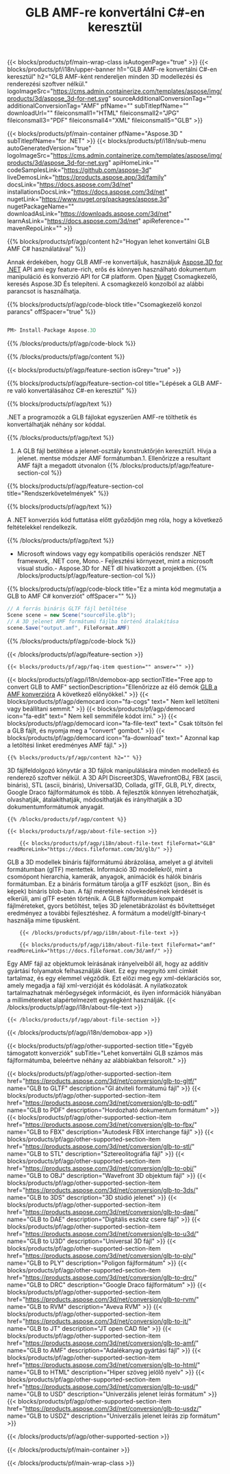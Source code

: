 ﻿---
title: GLB AMF-re konvertálni C#-en keresztül 
weight: 530
url: /hu/net/conversion/glb-to-amf/ 
description: Minta kód a GLB to AMF C# konverzióra. API példa kód a batch GLB fájlokat AMF konverzióra a vb .NET, asp .NET vagy bármely .NET alapú alkalmazásra.
---
{{< blocks/products/pf/main-wrap-class isAutogenPage="true" >}}
{{< blocks/products/pf/i18n/upper-banner h1="GLB AMF-re konvertálni C#-en keresztül" h2="GLB AMF-ként rendereljen minden 3D modellezési és renderezési szoftver nélkül." logoImageSrc="https://cms.admin.containerize.com/templates/aspose/img/products/3d/aspose_3d-for-net.svg" sourceAdditionalConversionTag="" additionalConversionTag="AMF" pfName="" subTitlepfName="" downloadUrl="" fileiconsmall1="HTML" fileiconsmall2="JPG" fileiconsmall3="PDF" fileiconsmall4="XML" fileiconsmall5="GLB" >}}

{{< blocks/products/pf/main-container pfName="Aspose.3D " subTitlepfName="for .NET" >}}
{{< blocks/products/pf/i18n/sub-menu autoGeneratedVersion="true" logoImageSrc="https://cms.admin.containerize.com/templates/aspose/img/products/3d/aspose_3d-for-net.svg" apiHomeLink="" codeSamplesLink="https://github.com/aspose-3d" liveDemosLink="https://products.aspose.app/3d/family" docsLink="https://docs.aspose.com/3d/net" installationsDocsLink="https://docs.aspose.com/3d/net" nugetLink="https://www.nuget.org/packages/aspose.3d" nugetPackageName="" downloadAsLink="https://downloads.aspose.com/3d/net" learnAsLink="https://docs.aspose.com/3d/net" apiReference="" mavenRepoLink="" >}}

{{% blocks/products/pf/agp/content h2="Hogyan lehet konvertálni GLB AMF C# használatával" %}}

 Annak érdekében, hogy GLB AMF-re konvertáljuk, használjuk
 [Aspose.3D for .NET](https://products.aspose.com/3d/net) 
 API ami egy feature-rich, erős és könnyen használható dokumentum manipuláció és konverzió API for C# platform. Open
 [Nuget](https://www.nuget.org/packages/aspose.3d) 
 Csomagkezelő, keresés
 Aspose.3D 
 És telepíteni. A csomagkezelő konzolból az alábbi parancsot is használhatja.

{{% blocks/products/pf/agp/code-block title="Csomagkezelő konzol parancs" offSpacer="true" %}}

```cs

PM> Install-Package Aspose.3D


```

{{% /blocks/products/pf/agp/code-block %}}

{{% /blocks/products/pf/agp/content %}}

{{< blocks/products/pf/agp/feature-section isGrey="true" >}}

{{% blocks/products/pf/agp/feature-section-col title="Lépések a GLB AMF-re való konvertálásához C#-en keresztül" %}}

{{% blocks/products/pf/agp/text %}}

 .NET a programozók a GLB fájlokat egyszerűen AMF-re tölthetik és konvertálhatják néhány sor kóddal.

{{% /blocks/products/pf/agp/text %}}

1. A GLB fájl betöltése a jelenet-osztály konstruktőrjén keresztül1. Hívja a jelenet. mentse módszer AMF formátumban.1. Ellenőrizze a resultant AMF fájlt a megadott útvonalon
{{% /blocks/products/pf/agp/feature-section-col %}}

{{% blocks/products/pf/agp/feature-section-col title="Rendszerkövetelmények" %}}

{{% blocks/products/pf/agp/text %}}

 A .NET konverziós kód futtatása előtt győződjön meg róla, hogy a következő feltételekkel rendelkezik.

{{% /blocks/products/pf/agp/text %}}

- Microsoft windows vagy egy kompatibilis operációs rendszer .NET framework, .NET core, Mono.- Fejlesztési környezet, mint a microsoft visual studio.- Aspose.3D for .NET dll hivatkozott a projektben.
{{% /blocks/products/pf/agp/feature-section-col %}}

{{% blocks/products/pf/agp/code-block title="Ez a minta kód megmutatja a GLB to AMF C# konverziót" offSpacer="" %}}

```cs
// A forrás bináris GLTF fájl betöltése
Scene scene = new Scene("sourceFile.glb");
// A 3D jelenet AMF formátumú fájlba történő átalakítása
scene.Save("output.amf", FileFormat.AMF)

```

{{% /blocks/products/pf/agp/code-block %}}

{{< /blocks/products/pf/agp/feature-section >}}

    {{< blocks/products/pf/agp/faq-item question="" answer="" >}}
 

<!-- aboutfile Starts -->

{{< blocks/products/pf/agp/i18n/demobox-app sectionTitle="Free app to convert GLB to AMF" sectionDescription="Ellenőrizze az élő demók [GLB a AMF konverzióra](https://products.aspose.app/3d/conversion/glb-to-amf) A következő előnyökkel." >}}
        {{< blocks/products/pf/agp/democard icon="fa-cogs" text=" Nem kell letölteni vagy beállítani semmit." >}}
        {{< blocks/products/pf/agp/democard icon="fa-edit" text=" Nem kell semmiféle kódot írni." >}}
        {{< blocks/products/pf/agp/democard icon="fa-file-text" text=" Csak töltsön fel a GLB fájlt, és nyomja meg a \"convert\" gombot." >}}
        {{< blocks/products/pf/agp/democard icon="fa-download" text=" Azonnal kap a letöltési linket eredményes AMF fájl." >}}

    {{% blocks/products/pf/agp/content h2="" %}}

 3D fájlfeldolgozó könyvtár a 3D fájlok manipulálására minden modellező és renderező szoftver nélkül. A 3D API Discreet3DS, WavefrontOBJ, FBX (ascii, bináris), STL (ascii, bináris), Universal3D, Collada, glTF, GLB, PLY, directx, Google Draco fájlformátumok és több. A fejlesztők könnyen létrehozhatják, olvashatják, átalakíthatják, módosíthatják és irányíthatják a 3D dokumentumformátumok anyagát.



    {{% /blocks/products/pf/agp/content %}}

    {{< blocks/products/pf/agp/about-file-section >}}

        {{< blocks/products/pf/agp/i18n/about-file-text fileFormat="GLB" readMoreLink="https://docs.fileformat.com/3d/glb/" >}}
GLB a 3D modellek bináris fájlformátumú ábrázolása, amelyet a gl átviteli formátumban (glTF) mentettek. Információ 3D modellekről, mint a csomópont hierarchia, kamerák, anyagok, animációk és hálók bináris formátumban. Ez a bináris formátum tárolja a glTF eszközt (json,. Bin és képek) bináris blob-ban. A fájl méretének növekedésének kérdését is elkerüli, ami glTF esetén történik. A GLB fájlformátum kompakt fájlméreteket, gyors betöltést, teljes 3D jelenetábrázolást és bővítettséget eredményez a további fejlesztéshez. A formátum a model/gltf-binary-t használja mime típusként.

        {{< /blocks/products/pf/agp/i18n/about-file-text >}}

        {{< blocks/products/pf/agp/i18n/about-file-text fileFormat="amf" readMoreLink="https://docs.fileformat.com/3d/amf/" >}}
Egy AMF fájl az objektumok leírásának irányelveiből áll, hogy az additív gyártási folyamatok felhasználják őket. Ez egy megnyitó xml címkét tartalmaz, és egy elemmel végződik. Ezt előzi meg egy xml-deklarációs sor, amely megadja a fájl xml-verzióját és kódolását. A nyilatkozatok tartalmazhatnak mérőegységek információt, és ilyen információk hiányában a millimétereket alapértelmezett egységként használják.
        {{< /blocks/products/pf/agp/i18n/about-file-text >}}

    {{< /blocks/products/pf/agp/about-file-section >}}

{{< /blocks/products/pf/agp/i18n/demobox-app >}}

<!-- aboutfile Ends -->

{{< blocks/products/pf/agp/other-supported-section title="Egyéb támogatott konverziók" subTitle="Lehet konvertálni GLB számos más fájlformátumba, beleértve néhány az alábbiakban felsorolt." >}}

{{< blocks/products/pf/agp/other-supported-section-item href="https://products.aspose.com/3d/net/conversion/glb-to-gltf/" name="GLB to GLTF" description="Gl átviteli formátumú fájl" >}}
{{< blocks/products/pf/agp/other-supported-section-item href="https://products.aspose.com/3d/net/conversion/glb-to-pdf/" name="GLB to PDF" description="Hordozható dokumentum formátum" >}}
{{< blocks/products/pf/agp/other-supported-section-item href="https://products.aspose.com/3d/net/conversion/glb-to-fbx/" name="GLB to FBX" description="Autodesk FBX interchange fájl" >}}
{{< blocks/products/pf/agp/other-supported-section-item href="https://products.aspose.com/3d/net/conversion/glb-to-stl/" name="GLB to STL" description="Sztereolitográfia fájl" >}}
{{< blocks/products/pf/agp/other-supported-section-item href="https://products.aspose.com/3d/net/conversion/glb-to-obj/" name="GLB to OBJ" description="Wavefront 3D objektum fájl" >}}
{{< blocks/products/pf/agp/other-supported-section-item href="https://products.aspose.com/3d/net/conversion/glb-to-3ds/" name="GLB to 3DS" description="3D stúdió jelenet" >}}
{{< blocks/products/pf/agp/other-supported-section-item href="https://products.aspose.com/3d/net/conversion/glb-to-dae/" name="GLB to DAE" description="Digitális eszköz csere fájl" >}}
{{< blocks/products/pf/agp/other-supported-section-item href="https://products.aspose.com/3d/net/conversion/glb-to-u3d/" name="GLB to U3D" description="Universal 3D fájl" >}}
{{< blocks/products/pf/agp/other-supported-section-item href="https://products.aspose.com/3d/net/conversion/glb-to-ply/" name="GLB to PLY" description="Poligon fájlformátum" >}}
{{< blocks/products/pf/agp/other-supported-section-item href="https://products.aspose.com/3d/net/conversion/glb-to-drc/" name="GLB to DRC" description="Google Draco fájlformátum" >}}
{{< blocks/products/pf/agp/other-supported-section-item href="https://products.aspose.com/3d/net/conversion/glb-to-rvm/" name="GLB to RVM" description="Aveva RVM" >}}
{{< blocks/products/pf/agp/other-supported-section-item href="https://products.aspose.com/3d/net/conversion/glb-to-jt/" name="GLB to JT" description="JT open CAD file" >}}
{{< blocks/products/pf/agp/other-supported-section-item href="https://products.aspose.com/3d/net/conversion/glb-to-amf/" name="GLB to AMF" description="Adalékanyag gyártási fájl" >}}
{{< blocks/products/pf/agp/other-supported-section-item href="https://products.aspose.com/3d/net/conversion/glb-to-html/" name="GLB to HTML" description="Hiper szöveg jelölő nyelv" >}}
{{< blocks/products/pf/agp/other-supported-section-item href="https://products.aspose.com/3d/net/conversion/glb-to-usd/" name="GLB to USD" description="Univerzális jelenet leírás formátum" >}}
{{< blocks/products/pf/agp/other-supported-section-item href="https://products.aspose.com/3d/net/conversion/glb-to-usdz/" name="GLB to USDZ" description="Univerzális jelenet leírás zip formátum" >}}

{{< /blocks/products/pf/agp/other-supported-section >}}

{{< /blocks/products/pf/main-container >}}
    
{{< /blocks/products/pf/main-wrap-class >}}
